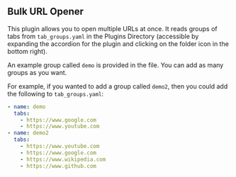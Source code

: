 ## Bulk URL Opener
This plugin allows you to open multiple URLs at once. It reads groups of tabs from `tab_groups.yaml`
in the Plugins Directory (accessible by expanding the accordion for the plugin and clicking on the folder icon
in the bottom right).

An example group called `demo` is provided in the file. You can add as many groups as you want.

For example, if you wanted to add a group called `demo2`, then you could add the following to `tab_groups.yaml`:

```yaml
- name: demo
  tabs:
    - https://www.google.com
    - https://www.youtube.com
- name: demo2
  tabs:
    - https://www.youtube.com
    - https://www.google.com
    - https://www.wikipedia.com
    - https://www.github.com
```
